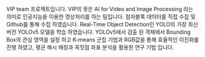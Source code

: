 VIP team 프로젝트입니다. VIP의 뜻은 AI for Video and Image Processing 라는 의미로 인공지능을 이용한 영상처리를 하는 팀입니다.
점자블록 데이터를 직접 수집 및 Github를 통해 수집 하였습니다.
Real-Time Object Detection인 YOLO의 가장 최신 버전 YOLOv5 모델을 학습 하였습니다.
YOLOv5에서 검출 된 객체에서 Bounding Box의 관심 영역을 설정 하고 K-means 군집 기법과 RGB값을 통해 효율적인 이진화를 진행 하였고,
평균 해시 매칭과 꼭짓점 좌표 분석을 활용한 연구 기법 입니다.
